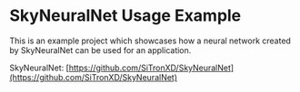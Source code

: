 # SkyNeuralNet Usage Example
This is an example project which showcases how a neural network created by SkyNeuralNet can be used for an application.

SkyNeuralNet: [https://github.com/SiTronXD/SkyNeuralNet](https://github.com/SiTronXD/SkyNeuralNet)

